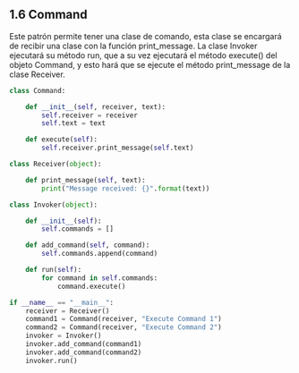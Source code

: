 ## 1.6 Command

Este patrón permite tener una clase de comando, esta clase se encargará
de recibir una clase con la función print_message. La clase Invoker
ejecutará su método run, que a su vez ejecutará el método execute() del
objeto Command, y esto hará que se ejecute el método print_message de la
clase Receiver.

``` python
class Command:

    def __init__(self, receiver, text):
        self.receiver = receiver
        self.text = text

    def execute(self):
        self.receiver.print_message(self.text)

class Receiver(object):

    def print_message(self, text):
        print("Message received: {}".format(text))

class Invoker(object):

    def __init__(self):
        self.commands = []

    def add_command(self, command):
        self.commands.append(command)

    def run(self):
        for command in self.commands:
            command.execute()

if __name__ == "__main__":
    receiver = Receiver()
    command1 = Command(receiver, "Execute Command 1")
    command2 = Command(receiver, "Execute Command 2")
    invoker = Invoker()
    invoker.add_command(command1)
    invoker.add_command(command2)
    invoker.run()
```

